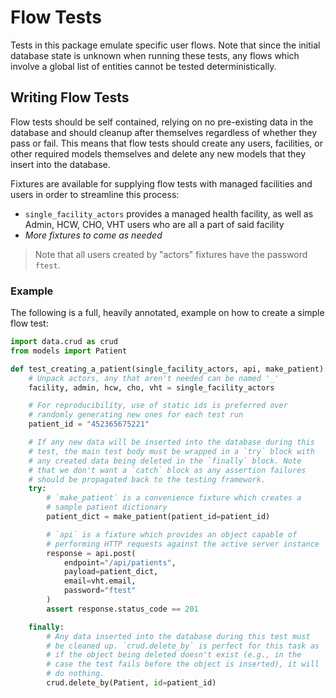 # Flow Tests

Tests in this package emulate specific user flows. Note that since the initial database
state is unknown when running these tests, any flows which involve a global list of
entities cannot be tested deterministically.

## Writing Flow Tests

Flow tests should be self contained, relying on no pre-existing data in the database and
should cleanup after themselves regardless of whether they pass or fail. This means that
flow tests should create any users, facilities, or other required models themselves and
delete any new models that they insert into the database.

Fixtures are available for supplying flow tests with managed facilities and users in
order to streamline this process:

- `single_facility_actors` provides a managed health facility, as well as Admin, HCW,
  CHO, VHT users who are all a part of said facility
- _More fixtures to come as needed_

> Note that all users created by "actors" fixtures have the password `ftest`.

### Example

The following is a full, heavily annotated, example on how to create a simple flow test:

```python
import data.crud as crud
from models import Patient

def test_creating_a_patient(single_facility_actors, api, make_patient):
    # Unpack actors, any that aren't needed can be named '_'
    facility, admin, hcw, cho, vht = single_facility_actors

    # For reproducibility, use of static ids is preferred over
    # randomly generating new ones for each test run
    patient_id = "452365675221"

    # If any new data will be inserted into the database during this
    # test, the main test body must be wrapped in a `try` block with
    # any created data being deleted in the `finally` block. Note
    # that we don't want a `catch` block as any assertion failures
    # should be propagated back to the testing framework.
    try:
        # `make_patient` is a convenience fixture which creates a
        # sample patient dictionary
        patient_dict = make_patient(patient_id=patient_id)

        # `api` is a fixture which provides an object capable of
        # performing HTTP requests against the active server instance
        response = api.post(
            endpoint="/api/patients",
            payload=patient_dict,
            email=vht.email,
            password="ftest"
        )
        assert response.status_code == 201

    finally:
        # Any data inserted into the database during this test must
        # be cleaned up. `crud.delete_by` is perfect for this task as
        # if the object being deleted doesn't exist (e.g., in the
        # case the test fails before the object is inserted), it will
        # do nothing.
        crud.delete_by(Patient, id=patient_id)
```
